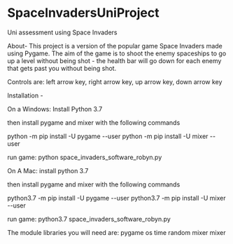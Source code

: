 # SpaceInvadersUniProject
Uni assessment using Space Invaders

About- 
This project is a version of the popular game Space Invaders made using Pygame.
The aim of the game is to shoot the enemy spaceships to go up a level without being shot - the health bar will go down for each enemy that gets past you without being shot.  

Controls are:
left arrow key, right arrow key, up arrow key, down arrow key

Installation - 

On a Windows: 
Install Python 3.7

then install pygame and mixer with the following commands

python -m pip install -U pygame --user
python -m pip install -U mixer --user

run game:
python space_invaders_software_robyn.py 


On A Mac:
install python 3.7

then install pygame and mixer with the following commands

python3.7 -m pip install -U pygame --user
python3.7 -m pip install -U mixer --user

run game:
python3.7 space_invaders_software_robyn.py 


The module libraries you will need are:
pygame
os
time
random
mixer
mixer
